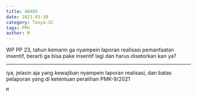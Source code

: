 ```yaml
---
title: 48495
date: 2021-03-30
category: Tanya-SC
tags: PPh
author: M
---
```


WP PP 23, tahun kemarin ga nyampein laporan realisasi pemanfaatan insentif, berarti ga bisa pake insentif lagi dan harus disetorkan kan ya?

---

iya, jelasin aja yang kewajiban nyampein laporan realisasi, dan batas pelaporan yang di ketentuan peralihan PMK-9/2021

`M`
